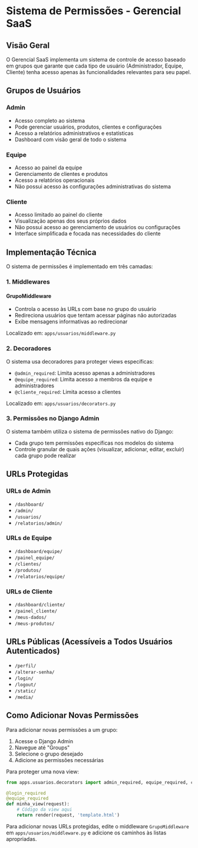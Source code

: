 # Sistema de Permissões - Gerencial SaaS

## Visão Geral

O Gerencial SaaS implementa um sistema de controle de acesso baseado em grupos que garante que cada tipo de usuário (Administrador, Equipe, Cliente) tenha acesso apenas às funcionalidades relevantes para seu papel.

## Grupos de Usuários

### Admin
- Acesso completo ao sistema
- Pode gerenciar usuários, produtos, clientes e configurações
- Acesso a relatórios administrativos e estatísticas
- Dashboard com visão geral de todo o sistema

### Equipe
- Acesso ao painel da equipe
- Gerenciamento de clientes e produtos
- Acesso a relatórios operacionais
- Não possui acesso às configurações administrativas do sistema

### Cliente
- Acesso limitado ao painel do cliente
- Visualização apenas dos seus próprios dados
- Não possui acesso ao gerenciamento de usuários ou configurações
- Interface simplificada e focada nas necessidades do cliente

## Implementação Técnica

O sistema de permissões é implementado em três camadas:

### 1. Middlewares

#### GrupoMiddleware
- Controla o acesso às URLs com base no grupo do usuário
- Redireciona usuários que tentam acessar páginas não autorizadas
- Exibe mensagens informativas ao redirecionar

Localizado em: `apps/usuarios/middleware.py`

### 2. Decoradores

O sistema usa decoradores para proteger views específicas:

- `@admin_required`: Limita acesso apenas a administradores
- `@equipe_required`: Limita acesso a membros da equipe e administradores
- `@cliente_required`: Limita acesso a clientes

Localizado em: `apps/usuarios/decorators.py`

### 3. Permissões no Django Admin

O sistema também utiliza o sistema de permissões nativo do Django:

- Cada grupo tem permissões específicas nos modelos do sistema
- Controle granular de quais ações (visualizar, adicionar, editar, excluir) cada grupo pode realizar

## URLs Protegidas

### URLs de Admin
- `/dashboard/`
- `/admin/`
- `/usuarios/`
- `/relatorios/admin/`

### URLs de Equipe
- `/dashboard/equipe/`
- `/painel_equipe/`
- `/clientes/`
- `/produtos/`
- `/relatorios/equipe/`

### URLs de Cliente
- `/dashboard/cliente/`
- `/painel_cliente/`
- `/meus-dados/`
- `/meus-produtos/`

## URLs Públicas (Acessíveis a Todos Usuários Autenticados)
- `/perfil/`
- `/alterar-senha/`
- `/login/`
- `/logout/`
- `/static/`
- `/media/`

## Como Adicionar Novas Permissões

Para adicionar novas permissões a um grupo:

1. Acesse o Django Admin
2. Navegue até "Groups"
3. Selecione o grupo desejado
4. Adicione as permissões necessárias

Para proteger uma nova view:

```python
from apps.usuarios.decorators import admin_required, equipe_required, cliente_required

@login_required
@equipe_required
def minha_view(request):
    # Código da view aqui
    return render(request, 'template.html')
```

Para adicionar novas URLs protegidas, edite o middleware `GrupoMiddleware` em `apps/usuarios/middleware.py` e adicione os caminhos às listas apropriadas. 